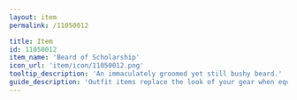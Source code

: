 ```yaml
---
layout: item
permalink: /11050012

title: Item
id: 11050012
item_name: 'Beard of Scholarship'
icon_url: 'item/icon/11050012.png'
tooltip_description: 'An immaculately groomed yet still bushy beard.'
guide_description: 'Outfit items replace the look of your gear when equipped.'
---
```

